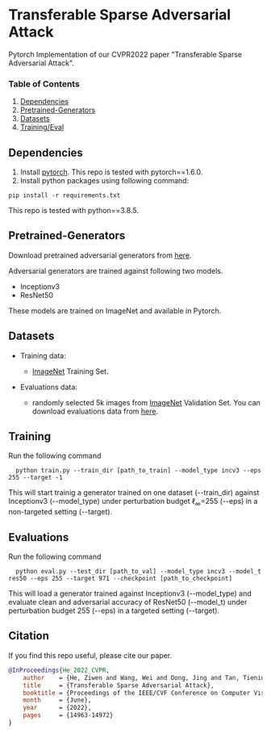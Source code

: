 # Transferable Sparse Adversarial Attack

Pytorch Implementation of our CVPR2022 paper "Transferable Sparse Adversarial Attack".

### Table of Contents  
1) [Dependencies](#Dependencies) <a name="Dependencies"/>
2) [Pretrained-Generators](#Pretrained-Generators) <a name="Pretrained-Generators"/>
3) [Datasets](#Datasets) <a name="Datasets"/>
4) [Training/Eval](#Training)  <a name="Training"/>

## Dependencies
1. Install [pytorch](https://pytorch.org/). This repo is tested with pytorch==1.6.0.
2. Install python packages using following command:
```
pip install -r requirements.txt
```
This repo is tested with python==3.8.5.

## Pretrained-Generators
Download pretrained adversarial generators from [here](https://drive.google.com/drive/folders/1Fo3xGEPadvWnXt0eGEI9qdzBEAoBqjbG?usp=sharing).

Adversarial generators are trained against following two models.
* Inceptionv3
* ResNet50

These models are trained on ImageNet and available in Pytorch. 
  
## Datasets
* Training data:
  * [ImageNet](http://www.image-net.org/) Training Set.
  
* Evaluations data:
  * randomly selected 5k images from [ImageNet](http://www.image-net.org/) Validation Set.
  You can download evaluations data from [here](https://drive.google.com/drive/folders/1z6fMGd-NFvKi1-tVG59ow7ZxHyEGfEGI?usp=sharing).
  
  
## Training
<p align="justify"> Run the following command

```
  python train.py --train_dir [path_to_train] --model_type incv3 --eps 255 --target -1
```
This will start trainig a generator trained on one dataset (--train_dir) against Inceptionv3 (--model_type) under perturbation budget $\ell_\infty$=255 (--eps) in a non-targeted setting (--target).<p>

## Evaluations
<p align="justify"> Run the following command

```
  python eval.py --test_dir [path_to_val] --model_type incv3 --model_t res50 --eps 255 --target 971 --checkpoint [path_to_checkpoint]
```
This will load a generator trained against Inceptionv3 (--model_type) and evaluate clean and adversarial accuracy of ResNet50 (--model_t) under perturbation budget 255 (--eps) in a targeted setting (--target). <p>

## Citation
If you find this repo useful, please cite our paper.
```bibtex
@InProceedings{He_2022_CVPR,
    author    = {He, Ziwen and Wang, Wei and Dong, Jing and Tan, Tieniu},
    title     = {Transferable Sparse Adversarial Attack},
    booktitle = {Proceedings of the IEEE/CVF Conference on Computer Vision and Pattern Recognition (CVPR)},
    month     = {June},
    year      = {2022},
    pages     = {14963-14972}
}
```







